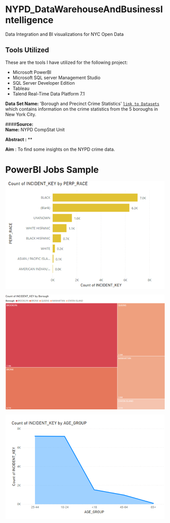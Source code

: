 # NYPD_DataWarehouseAndBusinessIntelligence

Data Integration and BI visualizations for NYC Open Data

## Tools Utilized
These are the tools I have utilized for the following project:
* Microsoft PowerBI 
* Microsoft SQL server Management Studio
* SQL Server Developer Edition
* Tableau
* Talend Real-Time Data Platform 7.1

**Data Set Name:** 'Borough and Precinct Crime Statistics'    [`link to Datasets`](https://www1.nyc.gov/site/nypd/stats/crime-statistics/crime-statistics-landing.page) which contains information on the crime statistics from the 5 boroughs in New York City.

####**Source:**            
**Name:** NYPD CompStat Unit

**Abstract :** 
**

**Aim** : To find some insights on the NYPD crime data.

# PowerBI Jobs Sample

![](Images/NYPD_PowerBI.PNG)

![](Images/NYPD_PowerBI_2.PNG)

![](Images/NYPD_PowerBI_3.PNG)
